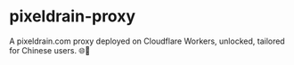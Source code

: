 # pixeldrain-proxy
A pixeldrain.com proxy deployed on Cloudflare Workers, unlocked, tailored for Chinese users. 🌐🚀
